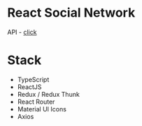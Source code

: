 # React Social Network

API - [click](https://social-network.samuraijs.com/docs#samuraijs_social_network)

# Stack

- TypeScript
- ReactJS
- Redux / Redux Thunk
- React Router
- Material UI Icons
- Axios
